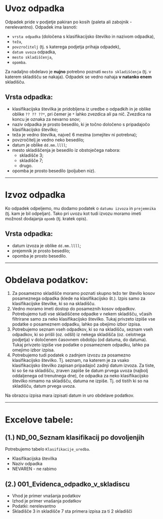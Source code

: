 # Uvoz odpadka

Odpadek pride v podjetje pakiran po kosih (paleta ali zabojnik - nerelevantno). Odpadek ima lasnoti:

- `vrsta odpadka` (določena s klasifikacijsko številko in nazivom odpadka),
- `teža`,
- `povzročitelj` (tj. s katerega podjetja prihaja odpadek),
- `datum uvoza` odpadka,
- `mesto skladiščenja`,
- `opomba`.

Za nadaljno obdelavo je **nujno** potrebno poznati `mesto skladiščenja` (tj. v katerem skladišču se nakaja). Odpadek se vedno nahaja **v natanko enem** skladišču.

## Vrsta odpadka:
* klasifikacijska številka je pridobljena iz uredbe o odpadkih in je oblike oblike `?? ?? ??*`, pri čemer je `*` lahko zvezdica ali pa nič. Zvezdica na koncu je oznaka za nevarno snov;
* naziv odpadka je prosto besedilo, ki je točno določeno s pripadajočo klasifikacijsko številko;
* teža je vedno številka, največ 6 mestna (omejitev ni potrebna);
* povzročitelj je vedno neko besedilo;
* datum je oblike `dd.mm.llll`;
* mesto skladiščenja je besedilo iz obstoječega nabora:
  * skladišče 3;
  * skladišče 7;
  * drugo.
* opomba je prosto besedilo (poljuben niz).

---

# Izvoz odpadka

Ko odpadek odpeljemo, mu dodamo podatek o `datumu izvoza` in `prejemnika` (tj. kam je bil odpeljan). Tako pri uvozu kot tudi izvozu moramo imeti možnost dodajanja `opomb` (tj. kratek opis).

## Vrsta odpadka:
* datum izvoza je oblike `dd.mm.llll`;
* prejemnik je prosto besedilo;
* opomba je prosto besedilo.

---

# Obdelava podatkov:

1. Za posamezno skladišče moramo poznati skupno težo ter število kosov posameznega odpadka (klede na klasifikacijsko št.). Izpis samo za klasifikacijske številke, ki so na skladišču.
2. Vedno moramo imeti dostop do posameznih kosov odpadkov. Potrebujemo tudi vse skladiščene odpadke v nekem skladišču, včasih filtrirane samo za neko klasifikacijsko številko. Tukaj privzeto izpiše vse podatke o posameznem odpadku, lahko pa obejimo izbor izpisa.
3. Potrebujemo seznam vseh odpadkov, ki so na skladišču, seznam vseh odpadkov, ki so prišli (oz. odšli) iz nekega skladišča (oz. celotnega podjetja) v določenem časovnem obdobju (od datuma, do datuma). Tukaj privzeto izpiše vse podatke o posameznem odpadku, lahko pa omejimo izbor izpisa.
4. Potrebujemo tudi podatek o zadnjem izvozu za posamezno klasifikacijsko številko. Tj. seznam, na katerem je za vsako klasifikacijsko številko zapisan pripadajoč zadnji datum izvoza. Za tiste, ki so še na skladišču, zraven zapiše še datum prvega uvoza (najbolj oddaljenega od trenutnega dne), če odpadka za neko klasifikacijsko številko nimamo na skladišču, datuma ne izpiše. Tj. od tistih ki so na skladišču, datum prvega uvoza.

Na obrazcu izpisa mara izpisati datum in uro obdelave podatkov.


---

# Excelove tabele:

## (1.) ND_00_Seznam klasifikacij po dovoljenjih
Potrebujemo tabelo `Klasifikacije_uredba`.
- Klasifikacijska številka
- Naziv odpadka
- NEVAREN - ne rabimo

## (2.) 001_Evidenca_odpadko_v_skladiscu
- Vhod je primer vnašanja podatkov
- Izhod je primer vnašanja podatkov
- Podatki: nerelevantno
- Skladišče 3 in skladišče 7 sta primera izpisa za ti 2 skladišči
